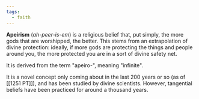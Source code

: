 ```yaml
---
tags:
  - faith
---
```


**Apeirism** (*ah-peer-is-em*) is a religious belief that, put simply, the more gods that are worshipped, the better. This stems from an extrapolation of divine protection: ideally, if more gods are protecting the things and people around you, the more protected you are in a sort of divine safety net.

It is derived from the term "apeiro-", meaning "infinite".

It is a novel concept only coming about in the last 200 years or so (as of [[1251 PT]]), and has been studied by divine scientists. However, tangential beliefs have been practiced for around a thousand years.